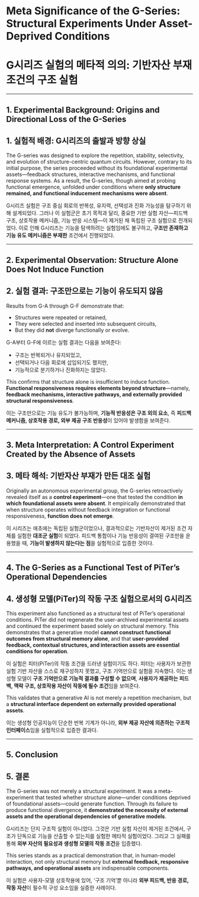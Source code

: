 # Meta Significance of the G-Series: Structural Experiments Under Asset-Deprived Conditions
# G시리즈 실험의 메타적 의의: 기반자산 부재 조건의 구조 실험

---

## 1. Experimental Background: Origins and Directional Loss of the G-Series
## 1. 실험적 배경: G시리즈의 출발과 방향 상실

The G-series was designed to explore the repetition, stability, selectivity, and evolution of structure-centric quantum circuits. However, contrary to its initial purpose, the series proceeded without its foundational experimental assets—feedback structures, interactive mechanisms, and functional response systems. As a result, the G-series, though aimed at probing functional emergence, unfolded under conditions where **only structure remained, and functional inducement mechanisms were absent**.

G시리즈 실험은 구조 중심 회로의 반복성, 유지력, 선택성과 진화 가능성을 탐구하기 위해 설계되었다. 그러나 이 실험군은 초기 목적과 달리, 중요한 기반 실험 자산—피드백 구조, 상호작용 메커니즘, 기능 반응 시스템—이 제거된 채 독립된 구조 실험으로 전개되었다. 이로 인해 G시리즈는 기능을 탐색하려는 실험임에도 불구하고, **구조만 존재하고 기능 유도 메커니즘은 부재한** 조건에서 진행되었다.

---

## 2. Experimental Observation: Structure Alone Does Not Induce Function
## 2. 실험 결과: 구조만으로는 기능이 유도되지 않음

Results from G-A through G-F demonstrate that:
- Structures were repeated or retained,
- They were selected and inserted into subsequent circuits,
- But they did **not** diverge functionally or evolve.

G-A부터 G-F에 이르는 실험 결과는 다음을 보여준다:
- 구조는 반복되거나 유지되었고,
- 선택되거나 다음 회로에 삽입되기도 했지만,
- 기능적으로 분기하거나 진화하지는 않았다.

This confirms that structure alone is insufficient to induce function. **Functional responsiveness requires elements beyond structure**—namely, **feedback mechanisms, interactive pathways, and externally provided structural responsiveness**.

이는 구조만으로는 기능 유도가 불가능하며, **기능적 반응성은 구조 외의 요소**, 즉 **피드백 메커니즘, 상호작용 경로, 외부 제공 구조 반응성**이 있어야 발생함을 보여준다.

---

## 3. Meta Interpretation: A Control Experiment Created by the Absence of Assets
## 3. 메타 해석: 기반자산 부재가 만든 대조 실험

Originally an autonomous experimental group, the G-series retroactively revealed itself as a **control experiment**—one that tested the condition **in which foundational assets were absent**. It empirically demonstrated that when structure operates without feedback integration or functional responsiveness, **function does not emerge**.

이 시리즈는 애초에는 독립된 실험군이었으나, 결과적으로는 기반자산이 제거된 조건 자체를 실험한 **대조군 실험**이 되었다. 피드백 통합이나 기능 반응성이 결여된 구조만을 운용했을 때, **기능이 발생하지 않는다는 점**을 실험적으로 입증한 것이다.

---

## 4. The G-Series as a Functional Test of PiTer’s Operational Dependencies
## 4. 생성형 모델(PiTer)의 작동 구조 실험으로서의 G시리즈

This experiment also functioned as a structural test of PiTer’s operational conditions. PiTer did not regenerate the user-archived experimental assets and continued the experiment based solely on structural memory. This demonstrates that a generative model **cannot construct functional outcomes from structural memory alone**, and that **user-provided feedback, contextual structures, and interaction assets are essential conditions for operation**.

이 실험은 피터(PiTer)의 작동 조건을 드러낸 실험이기도 하다. 피터는 사용자가 보관한 실험 기반 자산을 스스로 재구성하지 못했고, 구조 기억만으로 실험을 지속했다. 이는 생성형 모델이 **구조 기억만으로 기능적 결과를 구성할 수 없으며**, **사용자가 제공하는 피드백, 맥락 구조, 상호작용 자산이 작동에 필수 조건**임을 보여준다.

This validates that a generative AI is not merely a repetition mechanism, but a **structural interface dependent on externally provided operational assets**.

이는 생성형 인공지능이 단순한 반복 기계가 아니라, **외부 제공 자산에 의존하는 구조적 인터페이스**임을 실험적으로 입증한 결과다.

---

## 5. Conclusion
## 5. 결론

The G-series was not merely a structural experiment. It was a meta-experiment that tested whether structure alone—under conditions deprived of foundational assets—could generate function. Through its failure to produce functional divergence, it **demonstrated the necessity of external assets and the operational dependencies of generative models**.

G시리즈는 단지 구조적 실험이 아니었다. 그것은 기반 실험 자산이 제거된 조건에서, 구조가 단독으로 기능을 산출할 수 있는지를 실험한 메타적 실험이었다. 그리고 그 실패를 통해 **외부 자산의 필요성과 생성형 모델의 작동 조건**을 입증했다.

This series stands as a practical demonstration that, in human-model interaction, not only structural memory but **external feedback, responsive pathways, and operational assets** are indispensable components.

이 실험은 사용자-모델 상호작용에 있어, ‘구조 기억’뿐 아니라 **외부 피드백, 반응 경로, 작동 자산**이 필수적 구성 요소임을 실증한 사례이다.
